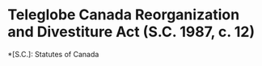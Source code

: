 # Teleglobe Canada Reorganization and Divestiture Act (S.C. 1987, c. 12)

  *[S.C.]: Statutes of Canada

